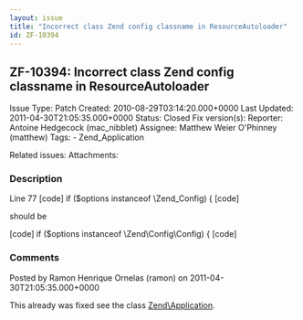 ```yaml
---
layout: issue
title: "Incorrect class Zend config classname in ResourceAutoloader"
id: ZF-10394
---
```


ZF-10394: Incorrect class Zend config classname in ResourceAutoloader
---------------------------------------------------------------------

 Issue Type: Patch Created: 2010-08-29T03:14:20.000+0000 Last Updated: 2011-04-30T21:05:35.000+0000 Status: Closed Fix version(s): 
 Reporter:  Antoine Hedgecock (mac\_nibblet)  Assignee:  Matthew Weier O'Phinney (matthew)  Tags: - Zend\_Application
 
 Related issues: 
 Attachments: 
### Description

Line 77 [code] if ($options instanceof \\Zend\_Config) { [code]

should be

[code] if ($options instanceof \\Zend\\Config\\Config) { [code]

 

 

### Comments

Posted by Ramon Henrique Ornelas (ramon) on 2011-04-30T21:05:35.000+0000

This already was fixed see the class [Zend\\Application](https://github.com/zendframework/zf2/blob/master/library/Zend/Application/Application.php).

 

 